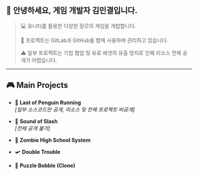 ## 👋 안녕하세요, 게임 개발자 김민결입니다.
> 💻 유니티를 활용한 다양한 장르의 게임을 개밥합니다.
> 
> 💾 프로젝트는 GitLab과 GitHub를 함께 사용하며 관리하고 있습니다.
> 
> ⚠️ 일부 프로젝트는 기업 협업 및 유료 에셋의 유출 방지로 인해 리소스 전체 공개가 어렵습니다.
---

## 🎮 Main Projects

- 🐧 **Last of Penguin Running**  
  _[일부 소스코드만 공개, 리소스 및 전체 프로젝트 비공개]_

- 🐀 **Sound of Slash**  
  _[전체 공개 불가]_

- 🧟 **Zombie High School System**  

- 🛩️ **Double Trouble**  

- 🫧 **Puzzle Bobble (Clone)**  
